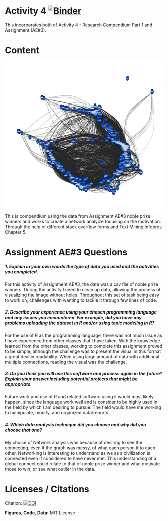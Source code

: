 # Activity 4 [![Binder](http://mybinder.org/badge_logo.svg)](http://mybinder.org/v2/gh/PozieSwagger/activity_4/main?urlpath=rstudio)
This incorporates both of Activity 4 - Research Compendium Part 1 and Assignment (AE#3). 

# Content
<img src = "https://github.com/PozieSwagger/activity_4/blob/main/Network.png" width = "640" height = "480">
This is compendium using the data from Assignment AE#3 noble prize winners and works to create a network analyize focusing on the motivation. Through the help of different stack overflow forms and Text Mining Infopros Chapter 5. 

# Assignment AE#3 Questions
##### 1. Explain in your own words the type of data you used and the activities you completed.  
For this activity of Assignment AE#3, the data was a csv file of noble prize winners. During the activity I need to clean up data, allowing the process of visualizing the image without holes. Throughout this set of task being easy to work on, challenges with wanting to tackle it through few lines of code.  
##### 2. Describe your experience using your chosen programming language and any issues you encountered. For example, did you have any problems uploading the dataset in R and/or using topic modeling in R?  
For the use of R as the programming language, there was not much issue as I have experience from other classes that I have taken. With the knowledge learned from the other classes, working to complete this assignment proved to be simple, although the challenge was to present the visual in this format a great deal in readability. When using large amount of data with additional multiple connections, reading the visual was the challenge.  
##### 3. Do you think you will use this software and process again in the future? Explain your answer including potential projects that might be appropriate.  
Future work and use of R and related software using it would most likely happen, since the language work well and is consider to be highly used in the field by which I am desiring to pursue. The field would have me working to manipulate, modify, and organized data/reports. 
##### 4. Which data analysis technique did you choose and why did you choose that one?  
My choice of Network analysis was because of desiring to see the connecting, even if the graph was messy, of what each person if to each other. Networking is interesting to understand as we as a civilization is connected even if considered to have never met. This understanding of a global connect could relate to that of noble prize winner and what motivate those to win, or see what outlier in the data. 

# Licenses / Citations

Citation: [![DOI](https://zenodo.org/badge/949647465.svg)](https://doi.org/10.5281/zenodo.15128367) 

**Figures**, **Code**, **Data:** MIT License
